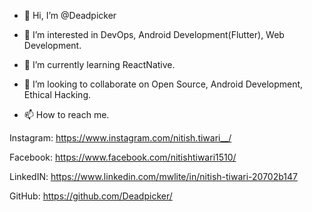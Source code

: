 - 👋 Hi, I’m @Deadpicker
- 👀 I’m interested in DevOps, Android Development(Flutter), Web Development.
- 🌱 I’m currently learning ReactNative.
- 💞️ I’m looking to collaborate on Open Source, Android Development, Ethical Hacking.

- 📫 How to reach me.



Instagram:
https://www.instagram.com/nitish.tiwari__/


Facebook:
https://www.facebook.com/nitishtiwari1510/



LinkedIN:
https://www.linkedin.com/mwlite/in/nitish-tiwari-20702b147


GitHub:
https://github.com/Deadpicker/



<!---
Deadpicker/Deadpicker is a ✨ special ✨ repository because its `README.md` (this file) appears on your GitHub profile.
You can click the Preview link to take a look at your changes.
--->
